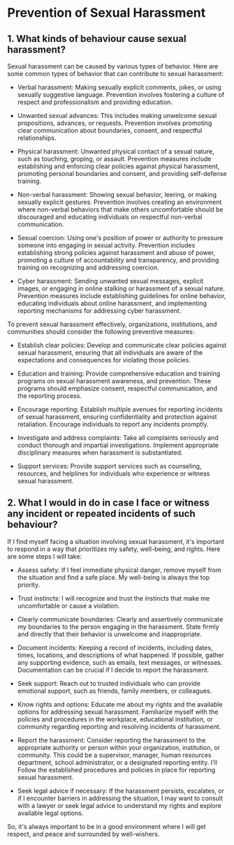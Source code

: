 # Prevention of Sexual Harassment

## 1. What kinds of behaviour cause sexual harassment?

Sexual harassment can be caused by various types of behavior. Here are some common types of behavior that can contribute to sexual harassment:

- Verbal harassment: Making sexually explicit comments, jokes, or using sexually suggestive language. Prevention involves fostering a culture of respect and professionalism and providing education.

- Unwanted sexual advances: This includes making unwelcome sexual propositions, advances, or requests. Prevention involves promoting clear communication about boundaries, consent, and respectful relationships.

- Physical harassment: Unwanted physical contact of a sexual nature, such as touching, groping, or assault. Prevention measures include establishing and enforcing clear policies against physical harassment, promoting personal boundaries and consent, and providing self-defense training.

- Non-verbal harassment: Showing sexual behavior, leering, or making sexually explicit gestures. Prevention involves creating an environment where non-verbal behaviors that make others uncomfortable should be discouraged and educating individuals on respectful non-verbal communication.

- Sexual coercion: Using one's position of power or authority to pressure someone into engaging in sexual activity. Prevention includes establishing strong policies against harassment and abuse of power, promoting a culture of accountability and transparency, and providing training on recognizing and addressing coercion.

- Cyber harassment: Sending unwanted sexual messages, explicit images, or engaging in online stalking or harassment of a sexual nature. Prevention measures include establishing guidelines for online behavior, educating individuals about online harassment, and implementing reporting mechanisms for addressing cyber harassment.

To prevent sexual harassment effectively, organizations, institutions, and communities should consider the following preventive measures:

- Establish clear policies: Develop and communicate clear policies against sexual harassment, ensuring that all individuals are aware of the expectations and consequences for violating those policies.

- Education and training: Provide comprehensive education and training programs on sexual harassment awareness, and prevention. These programs should emphasize consent, respectful communication, and the reporting process.

- Encourage reporting: Establish multiple avenues for reporting incidents of sexual harassment, ensuring confidentiality and protection against retaliation. Encourage individuals to report any incidents promptly.

- Investigate and address complaints: Take all complaints seriously and conduct thorough and impartial investigations. Implement appropriate disciplinary measures when harassment is substantiated.

- Support services: Provide support services such as counseling, resources, and helplines for individuals who experience or witness sexual harassment.

## 2. What I would in do in case I face or witness any incident or repeated incidents of such behaviour?

If I find myself facing a situation involving sexual harassment, it's important to respond in a way that prioritizes my safety, well-being, and rights. Here are some steps I will take:

- Assess safety: If I feel immediate physical danger, remove myself from the situation and find a safe place. My well-being is always the top priority.

- Trust instincts: I will recognize and trust the instincts that make me uncomfortable or cause a violation.

- Clearly communicate boundaries: Clearly and assertively communicate my boundaries to the person engaging in the harassment. State firmly and directly that their behavior is unwelcome and inappropriate.

- Document incidents: Keeping a record of incidents, including dates, times, locations, and descriptions of what happened. If possible, gather any supporting evidence, such as emails, text messages, or witnesses. Documentation can be crucial if I decide to report the harassment.

- Seek support: Reach out to trusted individuals who can provide emotional support, such as friends, family members, or colleagues.

- Know rights and options: Educate me about my rights and the available options for addressing sexual harassment. Familiarize myself with the policies and procedures in the workplace, educational institution, or community regarding reporting and resolving incidents of harassment.

- Report the harassment: Consider reporting the harassment to the appropriate authority or person within your organization, institution, or community. This could be a supervisor, manager, human resources department, school administrator, or a designated reporting entity. I'll Follow the established procedures and policies in place for reporting sexual harassment.

- Seek legal advice if necessary: If the harassment persists, escalates, or if I encounter barriers in addressing the situation, I may want to consult with a lawyer or seek legal advice to understand my rights and explore available legal options.

So, it's always important to be in a good environment where I will get respect, and peace and surrounded by well-wishers.
